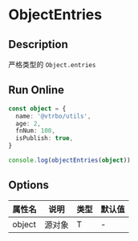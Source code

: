 # ObjectEntries

## Description
严格类型的 `Object.entries`

## Run Online

<RunCode symbolize="object-entries-CIhPTw6i" :language="ts" :dependency="`
function objectEntries<T extends object>(object: T): Array<[keyof T, T[keyof T]]> {
  return Object.entries(object) as Array<[keyof T, T[keyof T]]>
}`">

```ts
const object = {
  name: '@vtrbo/utils',
  age: 2,
  fnNum: 100,
  isPublish: true,
}

console.log(objectEntries(object))
```

</RunCode>

## Options

<div class="utils-table">

| 属性名 | 说明 | 类型 | 默认值 |
| --- | --- | --- | --- |
| object | 源对象 | T | - |

</div>